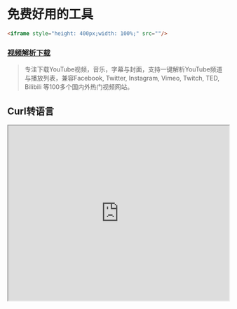 # 免费好用的工具

```html
<iframe style="height: 400px;width: 100%;" src=""/>
```



### [视频解析下载](https://tubedown.cn/)

> 专注下载YouTube视频，音乐，字幕与封面，支持一键解析YouTube频道与播放列表，兼容Facebook, Twitter, Instagram, Vimeo, Twitch, TED, Bilibili 等100多个国内外热门视频网站。

## Curl转语言

<iframe style="height: 400px;width: 100%;" src="https://curlconverter.com/"/>



## 文本转 ASCII

[patorjk](https://www.patorjk.com/software/taag/#p=display&f=Rectangles&t=DF-CLI)



## 测试网站

[中国科学技术大学测速网站](https://test.ustc.edu.cn/#)



## 工具集

> IT TOOLS 开发工具集

<iframe style="height: 400px;width: 100%;" src="https://it-tools.tech/"/>

> 腾讯QQ浏览器在线工具集 [网站](https://tool.browser.qq.com/)

> 爬虫工具箱 [虫盒](https://spiderbox.cn)

> 文件工具集 [docsmall](https://docsmall.com/pdf-compress)

## 微信通知

[息知](https://excalidraw.com/)

```
GET/POST

https://xizhi.qqoq.net/{key}.send?title=标题&content=内容
```



## 绘图软件

> 类手写风格, 简洁易用

[Excalidraw](https://excalidraw.com/)



## 文件共享

[轻松传](https://easychuan.cn/?mode=standalone)

[Wormhole](https://easychuan.cn/?mode=standalone)



## CSS Box 阴影

[漂亮的 CSS 盒子阴影示例](https://getcssscan.com/css-box-shadow-examples)



## 程序员做饭指南

> 伟大的程序员之神怎么能不会做饭呢🤣

<iframe style="height: 400px;width: 100%;" src="https://cook.aiursoft.cn/"/>



## Github Label

> GitHub README 页面上的小标签, 显示版本等信息

[Shields](https://shields.io/)



## 免费壁纸网站

[彼岸图网](https://pic.netbian.com/)



## 免费在线音乐播放器

<iframe style="height: 600px;width: 100%;" src="https://tools.liumingye.cn/music/#/"/>



## VPS 下载测速文件

[原文链接](https://lot.pm/vps-download-speedtest-files.html#)

### 推荐：全球通用（Cloudflare Anycast）

速度极快，推荐国外使用。

#### 100MB

```
https://speed.cloudflare.com/__down?during=download&bytes=104857600
```

#### 1GB

```
https://speed.cloudflare.com/__down?during=download&bytes=1073741824
```

#### 10GB

```
https://speed.cloudflare.com/__down?during=download&bytes=10737418240
```

### 中国大陆推荐

#### 200MB（QQ）

腾讯CDN加速。

```
https://dldir1.qq.com/qqfile/qq/PCQQ9.7.17/QQ9.7.17.29225.exe
```

#### 300MB（阿里CDN)

```
https://wirelesscdn-download.xuexi.cn/publish/xuexi_android/latest/xuexi_android_10002068.apk
```

#### 1000MB (教育网)

```
http://speedtest.zju.edu.cn/1000M
```

#### 1GB/10GB（电信）

```
http://vipspeedtest8.wuhan.net.cn:8080/download?size=1073741824

http://vipspeedtest8.wuhan.net.cn:8080/download?size=10737418240
```

#### 2GB（推荐）

```
自适应 
https://dlied4.myapp.com/myapp/1104466820/cos.release-40109/10040714_com.tencent.tmgp.sgame_a2480356_8.2.1.9_F0BvnI.apk
联通 
https://ml-dlied4.bytes.tcdnos.com/myapp/1104466820/cos.release-40109/10040714_com.tencent.tmgp.sgame_a2480356_8.2.1.9_F0BvnI.apk
移动  https://875e1151af8aa9e3b793f51f6049996d.dlied1.cdntips.net/dlied4.myapp.com/myapp/1104466820/cos.release-40109/10040714_com.tencent.tmgp.sgame_a2480356_8.2.1.9_F0BvnI.apk
电信 https://dlied4.csy.tcdnos.com/myapp/1104466820/cos.release-40109/10040714_com.tencent.tmgp.sgame_a2480356_8.2.1.9_F0BvnI.apk
```

#### 3GB（Apple）

国内似乎用的是金山CDN，国际是Akamai和苹果自家CDN。

```
http://updates-http.cdn-apple.com/2019WinterFCS/fullrestores/041-39257/32129B6C-292C-11E9-9E72-4511412B0A59/iPhone_4.7_12.1.4_16D57_Restore.ipsw
```

### 亚洲

#### 中国香港

100MB （Datapacket/CDN77）

```
http://hkg.download.datapacket.com/100mb.bin
```

1000MB（Datapacket/CDN77）

```
http://hkg.download.datapacket.com/1000mb.bin
```

10000MB（Datapacket/CDN77）

```
http://hkg.download.datapacket.com/10000mb.bin
```

### 新加坡

100/1000/10000MB （Datapacket/CDN77）

```
http://sgp.download.datapacket.com/100mb.bin
http://sgp.download.datapacket.com/1000mb.bin
http://sgp.download.datapacket.com/10000mb.bin
```

100MB（OVH）

```
https://sgp.proof.ovh.net/files/100Mb.dat
```

100MB（Vultr）

```
https://sgp-ping.vultr.com/vultr.com.100MB.bin
```

1GB（OVH）

```
https://sgp.proof.ovh.net/files/1Gb.dat
```

1GB（Vultr）

```
https://sgp-ping.vultr.com/vultr.com.1000MB.bin
```

10GB（OVH）

```
https://sgp.proof.ovh.net/files/10Gb.dat
```

### 日本东京

100/1000/10000MB （Datapacket/CDN77）

```
http://tyo.download.datapacket.com/100mb.bin
http://tyo.download.datapacket.com/1000mb.bin
http://tyo.download.datapacket.com/10000mb.bin
```

100MB/1GB（Vultr）

```
https://hnd-jp-ping.vultr.com/vultr.com.100MB.bin
https://hnd-jp-ping.vultr.com/vultr.com.1000MB.bin
```

## 欧洲

### 德国

推荐使用Hetzner的测速文件。
100MB（Nuremberg-Hetzner）

```
https://nbg1-speed.hetzner.com/100MB.bin
```

100MB（Frankfurt-Vultr）

```
https://fra-de-ping.vultr.com/vultr.com.100MB.bin
```

1GB（Nuremberg-Hetzner）

```
https://nbg1-speed.hetzner.com/1GB.bin
```

1GB（Frankfurt-Vultr）

```
https://fra-de-ping.vultr.com/vultr.com.1000MB.bin
```

10GB（Nuremberg-Hetzner）

```
https://nbg1-speed.hetzner.com/10GB.bin
```

10GB（Frankfurt-Hivelocity）

```
https://speedtest.fra1.hivelocity.net/10GiB.file
```

### 法国

100/1000/10000MB （Datapacket/CDN77）

```
http://par.download.datapacket.com/100mb.bin
http://par.download.datapacket.com/1000mb.bin
http://par.download.datapacket.com/10000mb.bin
```

100MB（OVH）

```
https://gra.proof.ovh.net/files/100Mb.dat
```

1GB（OVH）

```
https://gra.proof.ovh.net/files/1Gb.dat
```

10GB（OVH）

```
https://gra.proof.ovh.net/files/10Gb.dat
```

## 北美

### 美西

100/1000/10000MB （Datapacket/CDN77 洛杉矶）

```
http://lax.download.datapacket.com/100mb.bin
http://lax.download.datapacket.com/1000mb.bin
http://lax.download.datapacket.com/10000mb.bin
```

100MB（Oregon-OVH）

```
https://hil.proof.ovh.us/files/100Mb.dat
```

100MB（LA-Vultr）

```
https://lax-ca-us-ping.vultr.com/vultr.com.100MB.bin
```

1GB（Oregon-OVH）

```
https://hil.proof.ovh.us/files/1Gb.dat
```

1GB（LA-Vultr）

```
https://lax-ca-us-ping.vultr.com/vultr.com.1000MB.bin
```

10GB（Oregon-OVH）

```
https://hil.proof.ovh.us/files/10Gb.dat
```

10GB （Oregon-Hetzner）

```
https://hil-speed.hetzner.com/10GB.bin
```

### 美东

100/1000/10000MB （Datapacket/CDN77 阿什本）

```
http://ash.download.datapacket.com/100mb.bin
http://ash.download.datapacket.com/1000mb.bin
http://ash.download.datapacket.com/10000mb.bin
```

100MB（Virginia-OVH）

```
https://vin.proof.ovh.us/files/100Mb.dat
```

100MB（New Jersey-Vultr）

```
https://nj-us-ping.vultr.com/vultr.com.100MB.bin
```

1GB（Virginia-OVH）

```
https://vin.proof.ovh.us/files/1Gb.dat
```

1GB（New Jersey-Vultr）

```
https://nj-us-ping.vultr.com/vultr.com.1000MB.bin
```

10GB（Virginia-OVH）

```
https://vin.proof.ovh.us/files/10Gb.dat
```

10GB（Virginia-Hetzner）

```
https://ash-speed.hetzner.com/10GB.bin
```



## 网页内嵌音乐播放器

[明月浩空网](https://myhkw.cn)



## CDN 服务

> 稳定、快速、免费的前端开源项目 CDN 加速服务

[Boot CDN](https://www.bootcdn.cn/)



## IDE 激活码获取

> 仅供学习参考

[IDE 激活码](https://www.ajihuo.com/)



## 公开 API 接口

[FREE-API](https://www.free-api.com/)



## 公开数据集网站

[⼈⼯智能数据集 - DataFountain](https://www.datafountain.cn/datasets)



## IDE Docker 开发配置模板

> minimalOS/ubuntu/devcontainer.json 来源于 [GitHub](https://github.com/JetBrains/devcontainers-examples/blob/main/minimalOS/ubuntu/devcontainer.json)

```json

{
  "name": "minimal_ubuntu",
  "image": "ubuntu:latest",
}
```



##  在线接码平台

[sms-activate](https://sms-activate.io/cn)



## 免费AI LOGO生成

[AILogoMaker](https://ailogomaker.io/zh-CN/app)



## 免费在线图床

<iframe style="height: 300px;width: 100%;" src="https://tutu.to/upload"/>